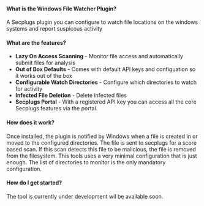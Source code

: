 #### What is the __Windows File Watcher Plugin__?
A Secplugs plugin you can configure to watch file locations on the windows systems and report suspicous activity

#### What are the features?

- __Lazy On Access Scanning__ - Monitor file access and automatically submit files for analysis
- __Out of Box Defaults__ - Comes with default API keys and configuation so it works out of the box
- __Configurable Watch Directories__ - Configure which directories to watch for activity
- __Infected File Deletion__ - Delete infected files
- __Secplugs Portal__ - With a registered API key you can access all the core Secplugs features via the portal.

#### How does it work?

Once installed, the plugin is notified by Windows when a file is created in or moved to the configured directories. 
The file is sent to secplugs for a score based scan. If this scan detects this file to be malicious, the file is removed from the filesystem.
This tools uses a very minimal configuration that is just enough. The list of directories to monitor is the only mandatory configuration.


#### How do I get started?

The tool is currently under development wil be available soon.

